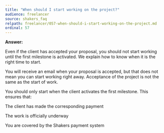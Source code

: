 ```yaml
---
title: "When should I start working on the project?"
audience: freelancer
source: shakers_faq
relpath: freelancer/057-when-should-i-start-working-on-the-project.md
ordinal: 57
---
```


**Answer:**

Even if the client has accepted your proposal, you should not start working until the first milestone is activated. We explain how to know when it is the right time to start.


You will receive an email when your proposal is accepted, but that does not mean you can start working right away.
Acceptance of the project is not the same as the start of work.


You should only start when the client activates the first milestone.
This ensures that:

The client has made the corresponding payment

The work is officially underway

You are covered by the Shakers payment system
